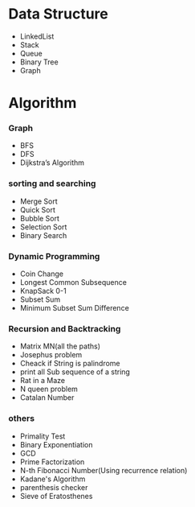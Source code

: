 # Data Structure
 - LinkedList
 - Stack
 - Queue
 - Binary Tree
 - Graph


# Algorithm

### Graph
- BFS
- DFS
- Dijkstra’s Algorithm
### sorting and searching
- Merge Sort
- Quick Sort
- Bubble Sort
- Selection Sort
- Binary Search
### Dynamic Programming
- Coin Change
- Longest Common Subsequence
- KnapSack 0-1
- Subset Sum
- Minimum Subset Sum Difference
### Recursion and Backtracking
- Matrix MN(all the paths)
- Josephus problem
- Cheack if String is palindrome
- print all Sub sequence of a string
- Rat in a Maze
- N queen problem
- Catalan Number
### others
- Primality Test
- Binary Exponentiation
- GCD
- Prime Factorization
- N-th Fibonacci Number(Using recurrence relation)
- Kadane's Algorithm
- parenthesis checker
- Sieve of Eratosthenes